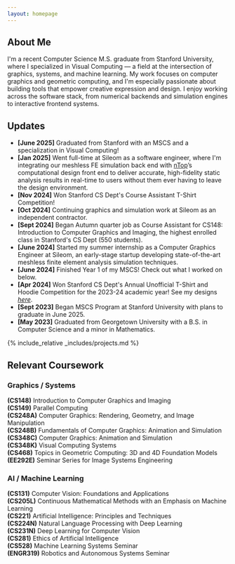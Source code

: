 ```yaml
---
layout: homepage
---
```


## About Me

I'm a recent Computer Science M.S. graduate from Stanford University, where I specialized in Visual Computing — a field at the intersection of graphics, systems, and machine learning. My work focuses on computer graphics and geometric computing, and I'm especially passionate about building tools that empower creative expression and design. I enjoy working across the software stack, from numerical backends and simulation engines to interactive frontend systems.

## Updates

- **[June 2025]** Graduated from Stanford with an MSCS and a specialization in Visual Computing!
- **[Jan 2025]** Went full-time at Sileom as a software engineer, where I'm integrating our meshless FE simulation back end with [nTop](https://www.ntop.com)’s computational design front end to deliver accurate, high-fidelity static analysis results in real-time to users without them ever having to leave the design environment.
- **[Nov 2024]** Won Stanford CS Dept's Course Assistant T-Shirt Competition!
- **[Oct 2024]** Continuing graphics and simulation work at Sileom as an independent contractor.
- **[Sept 2024]** Began Autumn quarter job as Course Assistant for CS148: Introduction to Computer Graphics and Imaging, the highest enrolled class in Stanford's CS Dept (550 students).
- **[June 2024]** Started my summer internship as a Computer Graphics Engineer at Sileom, an early-stage startup developing state-of-the-art meshless finite element analysis simulation techniques.
- **[June 2024]** Finished Year 1 of my MSCS! Check out what I worked on below.
- **[Apr 2024]** Won Stanford CS Dept's Annual Unofficial T-Shirt and Hoodie Competition for the 2023-24 academic year! See my designs [_here_](https://movementink.bigcartel.com/product/stanford-black-shirt).
- **[Sept 2023]** Began MSCS Program at Stanford University with plans to graduate in June 2025.
- **[May 2023]** Graduated from Georgetown University with a B.S. in Computer Science and a minor in Mathematics.

{% include_relative _includes/projects.md %}

## Relevant Coursework

### Graphics / Systems

**(CS148)** Introduction to Computer Graphics and Imaging  
**(CS149)** Parallel Computing  
**(CS248A)** Computer Graphics: Rendering, Geometry, and Image Manipulation  
**(CS248B)** Fundamentals of Computer Graphics: Animation and Simulation  
**(CS348C)** Computer Graphics: Animation and Simulation  
**(CS348K)** Visual Computing Systems  
**(CS468)** Topics in Geometric Computing: 3D and 4D Foundation Models  
**(EE292E)** Seminar Series for Image Systems Engineering  

### AI / Machine Learning

**(CS131)** Computer Vision: Foundations and Applications  
**(CS205L)** Continuous Mathematical Methods with an Emphasis on Machine Learning  
**(CS221)** Artificial Intelligence: Principles and Techniques  
**(CS224N)** Natural Language Processing with Deep Learning  
**(CS231N)** Deep Learning for Computer Vision  
**(CS281)** Ethics of Artificial Intelligence  
**(CS528)** Machine Learning Systems Seminar  
**(ENGR319)** Robotics and Autonomous Systems Seminar
